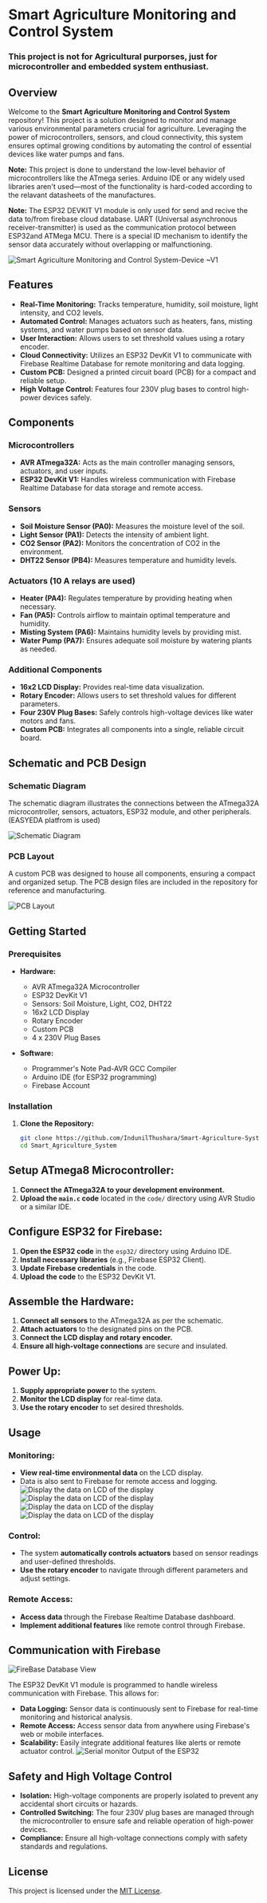 # Smart Agriculture Monitoring and Control System

### This project is not for Agricultural purporses, just for microcontroller and embedded system enthusiast.

## Overview

Welcome to the **Smart Agriculture Monitoring and Control System** repository! This project is a solution designed to monitor and manage various environmental parameters crucial for agriculture. Leveraging the power of microcontrollers, sensors, and cloud connectivity, this system ensures optimal growing conditions by automating the control of essential devices like water pumps and fans.

**Note:** This project is done to understand the low-level behavior of microcontrollers like the ATmega series. Arduino IDE or any widely used libraries aren't used—most of the functionality is hard-coded according to the relavant datasheets of the manufactures.

**Note:** The ESP32 DEVKIT V1 module is only used for send and recive the data to/from firebase cloud database. UART (Universal asynchronous receiver-transmitter) is used as the communication protocol between ESP32and ATMega MCU. There is a special ID mechanism to identify the sensor data accurately without overlapping or malfunctioning.

![Smart Agriculture Monitoring and Control System-Device ~V1](./Images/smartAgriSystem.png)

## Features

- **Real-Time Monitoring:** Tracks temperature, humidity, soil moisture, light intensity, and CO2 levels.
- **Automated Control:** Manages actuators such as heaters, fans, misting systems, and water pumps based on sensor data.
- **User Interaction:** Allows users to set threshold values using a rotary encoder.
- **Cloud Connectivity:** Utilizes an ESP32 DevKit V1 to communicate with Firebase Realtime Database for remote monitoring and data logging.
- **Custom PCB:** Designed a printed circuit board (PCB) for a compact and reliable setup.
- **High Voltage Control:** Features four 230V plug bases to control high-power devices safely.

## Components

### Microcontrollers

- **AVR ATmega32A:** Acts as the main controller managing sensors, actuators, and user inputs.
- **ESP32 DevKit V1:** Handles wireless communication with Firebase Realtime Database for data storage and remote access.

### Sensors

- **Soil Moisture Sensor (PA0):** Measures the moisture level of the soil.
- **Light Sensor (PA1):** Detects the intensity of ambient light.
- **CO2 Sensor (PA2):** Monitors the concentration of CO2 in the environment.
- **DHT22 Sensor (PB4):** Measures temperature and humidity levels.

### Actuators (10 A relays are used)

- **Heater (PA4):** Regulates temperature by providing heating when necessary.
- **Fan (PA5):** Controls airflow to maintain optimal temperature and humidity.
- **Misting System (PA6):** Maintains humidity levels by providing mist.
- **Water Pump (PA7):** Ensures adequate soil moisture by watering plants as needed.

### Additional Components

- **16x2 LCD Display:** Provides real-time data visualization.
- **Rotary Encoder:** Allows users to set threshold values for different parameters.
- **Four 230V Plug Bases:** Safely controls high-voltage devices like water motors and fans.
- **Custom PCB:** Integrates all components into a single, reliable circuit board.

## Schematic and PCB Design

### Schematic Diagram

The schematic diagram illustrates the connections between the ATmega32A microcontroller, sensors, actuators, ESP32 module, and other peripherals.
(EASYEDA platfrom is used)

![Schematic Diagram](./Images/SchematicDiagram.png)

### PCB Layout

A custom PCB was designed to house all components, ensuring a compact and organized setup. The PCB design files are included in the repository for reference and manufacturing.

![PCB Layout](./Images/PCBLayOut.png)

## Getting Started

### Prerequisites

- **Hardware:**

  - AVR ATmega32A Microcontroller
  - ESP32 DevKit V1
  - Sensors: Soil Moisture, Light, CO2, DHT22
  - 16x2 LCD Display
  - Rotary Encoder
  - Custom PCB
  - 4 x 230V Plug Bases

- **Software:**
  - Programmer's Note Pad-AVR GCC Compiler
  - Arduino IDE (for ESP32 programming)
  - Firebase Account

### Installation

1. **Clone the Repository:**
   ```bash
   git clone https://github.com/IndunilThushara/Smart-Agriculture-System.git
   cd Smart_Agriculture_System
   ```

## Setup ATmega8 Microcontroller:

1. **Connect the ATmega32A to your development environment.**
2. **Upload the `main.c` code** located in the `code/` directory using AVR Studio or a similar IDE.

## Configure ESP32 for Firebase:

1. **Open the ESP32 code** in the `esp32/` directory using Arduino IDE.
2. **Install necessary libraries** (e.g., Firebase ESP32 Client).
3. **Update Firebase credentials** in the code.
4. **Upload the code** to the ESP32 DevKit V1.

## Assemble the Hardware:

1. **Connect all sensors** to the ATmega32A as per the schematic.
2. **Attach actuators** to the designated pins on the PCB.
3. **Connect the LCD display and rotary encoder.**
4. **Ensure all high-voltage connections** are secure and insulated.

## Power Up:

1. **Supply appropriate power** to the system.
2. **Monitor the LCD display** for real-time data.
3. **Use the rotary encoder** to set desired thresholds.

## Usage

### Monitoring:

- **View real-time environmental data** on the LCD display.
- Data is also sent to Firebase for remote access and logging.
  ![Display the data on LCD of the display](<./Images/DisplayData(1).png>)
  ![Display the data on LCD of the display](<./Images/DisplayDATA(2).png>)
  ![Display the data on LCD of the display](<./Images/DisplayDATA(3).png>)
  ![Display the data on LCD of the display](<./Images/DisplayDATA(4).png>)

### Control:

- The system **automatically controls actuators** based on sensor readings and user-defined thresholds.
- **Use the rotary encoder** to navigate through different parameters and adjust settings.

### Remote Access:

- **Access data** through the Firebase Realtime Database dashboard.
- **Implement additional features** like remote control through Firebase.

## Communication with Firebase

![FireBase Database View](./Images/FireBaseDataBaseView.png)

The ESP32 DevKit V1 module is programmed to handle wireless communication with Firebase. This allows for:

- **Data Logging:** Sensor data is continuously sent to Firebase for real-time monitoring and historical analysis.
- **Remote Access:** Access sensor data from anywhere using Firebase's web or mobile interfaces.
- **Scalability:** Easily integrate additional features like alerts or remote actuator control.
  ![Serial monitor Output of the ESP32](./Images/SerialMonitorOutPut.png)

## Safety and High Voltage Control

- **Isolation:** High-voltage components are properly isolated to prevent any accidental short circuits or hazards.
- **Controlled Switching:** The four 230V plug bases are managed through the microcontroller to ensure safe and reliable operation of high-power devices.
- **Compliance:** Ensure all high-voltage connections comply with safety standards and regulations.

## License

This project is licensed under the [MIT License](LICENSE).
